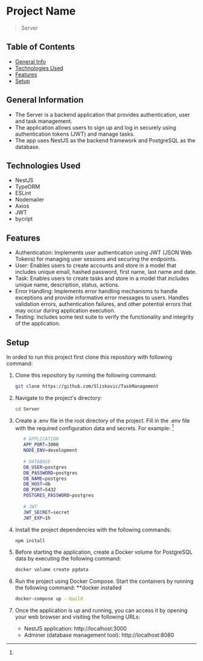 # Project Name

> Server

## Table of Contents

- [General Info](#general-information)
- [Technologies Used](#technologies-used)
- [Features](#features)
- [Setup](#setup)

## General Information

- The Server is a backend application that provides authentication, user and task management.
- The application allows users to sign up and log in securely using authentication tokens (JWT) and manage tasks.
- The app uses NestJS as the backend framework and PostgreSQL as the database.

## Technologies Used

- NestJS
- TypeORM
- ESLint
- Nodemailer
- Axios
- JWT
- bycript

## Features

- Authentication: Implements user authentication using JWT (JSON Web Tokens) for managing user sessions and securing the endpoints.
- User: Enables users to create accounts and store in a model that includes unique email, hashed password, first name, last name and date.
- Task: Enables users to create tasks and store in a model that includes unique name, description, status, actions.
- Error Handling: Implements error handling mechanisms to handle exceptions and provide informative error messages to users. Handles validation errors, authentication failures, and other potential errors that may occur during application execution.
- Testing: Includes some test suite to verify the functionality and integrity of the application.

## Setup

In orded to run this project first clone this repository with following command:

1.  Clone this repository by running the following command:

    ```bash
    git clone https://github.com/Sliskovic/TaskManagement

    ```
2.  Navigate to the project's directory:

    ```bash
    cd Server

    ```
3.  Create a .env file in the root directory of the project.
    Fill in the .env file with the required configuration data and secrets. For example: [^.env]
    [^.env]:
     ```bash
        # APPLICATION
        APP_PORT=3000
        NODE_ENV=development
        
        # DATABASE
        DB_USER=postgres
        DB_PASSWORD=postgres
        DB_NAME=postgres
        DB_HOST=db
        DB_PORT=5432
        POSTGRES_PASSWORD=postgres
        
        # JWT
        JWT_SECRET=secret
        JWT_EXP=1h

5.  Install the project dependencies with the following commands:

    ```bash
    npm install

    ```

6.  Before starting the application, create a Docker volume for PostgreSQL data by executing the following command:

    ```bash
    docker volume create pgdata

    ```

7.  Run the project using Docker Compose. Start the containers by running the following command: \*\*docker installed

    ```bash
    docker-compose up --build

    ```

8.  Once the application is up and running, you can access it by opening your web browser and visiting the following URLs:
    - NestJS application: http://localhost:3000
    - Adminer (database management tool): http://localhost:8080
